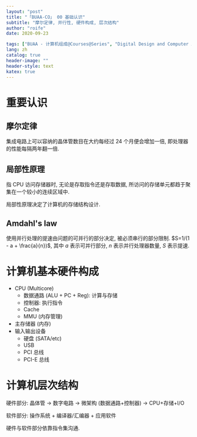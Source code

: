 ```yaml
---
layout: "post"
title: "「BUAA-CO」 00 基础认识"
subtitle: "摩尔定律, 并行性, 硬件构成, 层次结构"
author: "roife"
date: 2020-09-23

tags: ["BUAA - 计算机组成@Courses@Series", "Digital Design and Computer Architecture@Books@Series", "Computer Organization and Design@Books@Series", "北航@Tags@Tags", "计算机组成@Tags@Tags"]
lang: zh
catalog: true
header-image: ""
header-style: text
katex: true
---
```


# 重要认识

## 摩尔定律

集成电路上可以容纳的晶体管数目在大约每经过 24 个月便会增加一倍, 即处理器的性能每隔两年翻一倍.

## 局部性原理

指 CPU 访问存储器时, 无论是存取指令还是存取数据, 所访问的存储单元都趋于聚集在一个较小的连续区域中.

局部性原理决定了计算机的存储结构设计.

## Amdahl's law

使用并行处理的提速由问题的可并行的部分决定, 被必须串行的部分限制. $S=1/(1 - a + \frac{a}{n})$, 其中 $a$ 表示可并行部分, $n$ 表示并行处理器数量, $S$ 表示提速.

# 计算机基本硬件构成

- CPU (Multicore)
  + 数据通路 (ALU + PC + Reg): 计算与存储
  + 控制器: 执行指令
  + Cache
  + MMU (内存管理)
- 主存储器 (内存)
- 输入输出设备
  + 硬盘 (SATA/etc)
  + USB
  + PCI 总线
  + PCI-E 总线

# 计算机层次结构

硬件部分: 晶体管 → 数字电路 → 微架构 (数据通路+控制器) → CPU+存储+I/O

软件部分: 操作系统 + 编译器/汇编器 + 应用软件

硬件与软件部分依靠指令集沟通.
